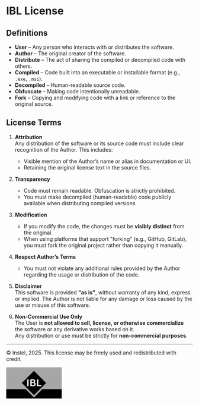# IBL License

## Definitions
- **User** – Any person who interacts with or distributes the software.
- **Author** – The original creator of the software.
- **Distribute** – The act of sharing the compiled or decompiled code with others.
- **Compiled** – Code built into an executable or installable format (e.g., `.exe`, `.msi`).
- **Decompiled** – Human-readable source code.
- **Obfuscate** – Making code intentionally unreadable.
- **Fork** – Copying and modifying code with a link or reference to the original source.

## License Terms

1. **Attribution**  
   Any distribution of the software or its source code must include clear recognition of the Author. This includes:
   - Visible mention of the Author’s name or alias in documentation or UI.
   - Retaining the original license text in the source files.

2. **Transparency**  
   - Code must remain readable. Obfuscation is strictly prohibited.
   - You must make decompiled (human-readable) code publicly available when distributing compiled versions.

3. **Modification**  
   - If you modify the code, the changes must be **visibly distinct** from the original.
   - When using platforms that support "forking" (e.g., GitHub, GitLab), you must fork the original project rather than copying it manually.

4. **Respect Author’s Terms**  
   - You must not violate any additional rules provided by the Author regarding the usage or distribution of the code.

5. **Disclaimer**  
   This software is provided **"as is"**, without warranty of any kind, express or implied. The Author is not liable for any damage or loss caused by the use or misuse of this software.

6. **Non-Commercial Use Only**  
   The User is **not allowed to sell, license, or otherwise commercialize** the software or any derivative works based on it.  
   Any distribution or use must be strictly for **non-commercial purposes**.

---

© Instel, 2025. This license may be freely used and redistributed with credit.

[![IBL License](https://raw.githubusercontent.com/Instel12/ibl-licence/refs/heads/main/IBL.png)]([https://github.com/yourusername/ibl-license/blob/main/LICENSE.md](https://github.com/Instel12/ibl-licence/blob/main/LICENCE.md))

